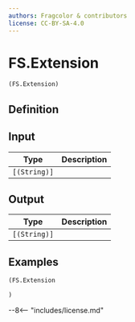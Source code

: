 ```yaml
---
authors: Fragcolor & contributors
license: CC-BY-SA-4.0
---
```



# FS.Extension

```clojure
(FS.Extension)
```


## Definition




## Input

| Type | Description |
|------|-------------|
| `[(String)]` |  |


## Output

| Type | Description |
|------|-------------|
| `[(String)]` |  |


## Examples

```clojure
(FS.Extension

)
```


--8<-- "includes/license.md"
